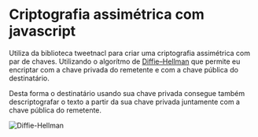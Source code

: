 # Criptografia assimétrica com javascript

Utiliza da biblioteca tweetnacl para criar uma criptografia assimétrica com par de chaves. Utilizando o algorítmo de [Diffie–Hellman](https://en.wikipedia.org/wiki/Diffie%E2%80%93Hellman_key_exchange) que permite eu encriptar com a chave privada do remetente e com a chave pública do destinatário.

Desta forma o destinatário usando sua chave privada consegue também descriptografar o texto a partir da sua chave privada juntamente com a chave pública do remetente.

![Diffie-Hellman](https://en.wikipedia.org/wiki/Diffie%E2%80%93Hellman_key_exchange#/media/File:Public_key_shared_secret.svg)
